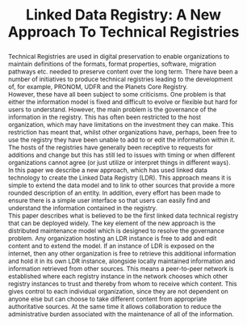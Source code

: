---
abstract: 'Technical Registries are used in digital preservation to enable

  organizations to maintain definitions of the formats, format

  properties, software, migration pathways etc. needed to preserve

  content over the long term. There have been a number of

  initiatives to produce technical registries leading to the

  development of, for example, PRONOM, UDFR and the Planets

  Core Registry.


  However, these have all been subject to some criticisms. One

  problem is that either the information model is fixed and difficult

  to evolve or flexible but hard for users to understand. However,

  the main problem is the governance of the information in the

  registry. This has often been restricted to the host organization,

  which may have limitations on the investment they can make.

  This restriction has meant that, whilst other organizations have,

  perhaps, been free to use the registry they have been unable to

  add to or edit the information within it. The hosts of the

  registries have generally been receptive to requests for additions

  and change but this has still led to issues with timing or when

  different organizations cannot agree (or just utilize or interpret

  things in different ways).


  In this paper we describe a new approach, which has used linked

  data technology to create the Linked Data Registry (LDR). This

  approach means it is simple to extend the data model and to link

  to other sources that provide a more rounded description of an

  entity. In addition, every effort has been made to ensure there is

  a simple user interface so that users can easily find and

  understand the information contained in the registry.


  This paper describes what is believed to be the first linked data

  technical registry that can be deployed widely. The key element

  of the new approach is the distributed maintenance model which

  is designed to resolve the governance problem. Any organization hosting an LDR instance
  is free to add and edit content and to

  extend the model. If an instance of LDR is exposed on the

  internet, then any other organization is free to retrieve this

  additional information and hold it in its own LDR instance,

  alongside locally maintained information and information

  retrieved from other sources. This means a peer-to-peer network

  is established where each registry instance in the network

  chooses which other registry instances to trust and thereby from

  whom to receive which content. This gives control to each

  individual organization, since they are not dependent on anyone

  else but can choose to take different content from appropriate

  authoritative sources. At the same time it allows collaboration to

  reduce the administrative burden associated with the

  maintenance of all of the information.'
creators:
- Braud, Maïté
- Carr, James
- Leroux, Kevin
- Rogers, Joseph
- Sharpe, Robert
date: null
document_url: https://services.phaidra.univie.ac.at/api/object/o:378068/download
grand_parent: iPRES
institutions: []
keywords:
- linked data
- digital preservation
- automation
- technical registries
landing_page_url: https://phaidra.univie.ac.at/o:378068
language: eng
layout: publication
license: CC BY-NC-SA 3.0 AT
notes_url: null
parent: iPRES 2014
publication_type: paper
size: 372456
slides_url: null
source_name: iPRES
stream_url: null
title: 'Linked Data Registry: A New Approach To Technical Registries'
year: 2014
---